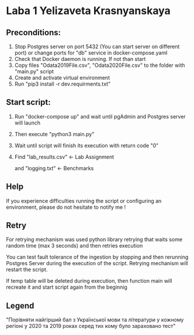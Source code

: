# Laba 1 Yelizaveta Krasnyanskaya

## Preconditions:

1. Stop Postgres server on port 5432 (You can start server on different port) or change ports for "db" service in docker-compose.yaml
2. Check that Docker daemon is running. If not than start
3. Copy files "Odata2019File.csv", "Odata2020File.csv" to the folder with "main.py" script
4. Create and activate virtual environment
5. Run "pip3 install -r dev.requirments.txt"

## Start script:

1. Run "docker-compose up" and wait until pgAdmin and Postgres server will launch
2. Then execute "python3 main.py"
3. Wait until script will finish its execution with return code "0"
4. Find "lab_results.csv" <- Lab Assignment

   and "logging.txt"     <- Benchmarks


## Help

If you experience difficulties running the script or configuring an environment, please do not hesitate to notify me !
 
## Retry

For retrying mechanism was used python library retrying that waits some random time (max 3 seconds)
and then retries execution

You can test fault tolerance of the ingestion by stopping and then rerunning Postgres Server during the execution
of the script. Retrying mechanism will restart the script. 

If temp table will be deleted during execution, then function main will recreate it and start script again from the beginnig

## Legend
"Порівняти найгірший бал з Української мови та літератури у кожному регіоні у 2020 та 2019 роках серед тих кому було зараховано тест"
